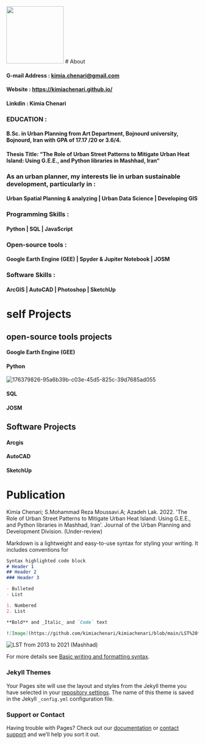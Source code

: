 
<img src="https://user-images.githubusercontent.com/104256716/173216840-98e57dd1-00e5-4b01-b6c9-47e1b78bc15f.jpg" width="150" height="150">
# About

#### G-mail Address : kimia.chenari@gmail.com
#### Website : https://kimiachenari.github.io/
#### Linkdin : Kimia Chenari

### EDUCATION :
#### B.Sc. in Urban Planning from Art Department, Bojnourd university, Bojnourd, Iran with GPA of 17.17 /20  or 3.6/4.
#### Thesis Title: “The Role of Urban Street Patterns to Mitigate Urban Heat Island: Using G.E.E., and Python libraries in Mashhad, Iran“



### As an urban planner, my interests lie in urban sustainable development, particularly in :
#### Urban Spatial Planning & analyzing | Urban Data Science | Developing GIS

### Programming Skills :
#### Python | SQL | JavaScript

### Open-source tools :
#### Google Earth Engine (GEE) | Spyder & Jupiter Notebook | JOSM 

### Software Skills :
#### ArcGIS | AutoCAD | Photoshop | SketchUp 

# self Projects
## open-source tools projects
#### Google Earth Engine (GEE) 
#### Python 

![176379826-95a6b39b-c03e-45d5-825c-39d7685ad055](https://user-images.githubusercontent.com/104256716/176380176-c0350286-4ba7-4c16-be00-eb96d77bb3a4.png)


#### SQL 
#### JOSM 
## Software Projects
#### Arcgis
#### AutoCAD
#### SketchUp 



# Publication
Kimia Chenari; S.Mohammad Reza Moussavi.A; Azadeh Lak. 2022. 'The Role of Urban Street Patterns to Mitigate Urban Heat Island: Using G.E.E., and Python libraries in Mashhad, Iran'. Journal of the Urban Planning and Development Division. (Under-review)

Markdown is a lightweight and easy-to-use syntax for styling your writing. It includes conventions for

```markdown
Syntax highlighted code block
# Header 1
## Header 2
### Header 3

- Bulleted
- List

1. Numbered
2. List

**Bold** and _Italic_ and `Code` text

![Image](https://github.com/kimiachenari/kimiachenari/blob/main/LST%20from%202013%20to%202021%20(Mashhad).png?raw=true)
```
![LST from 2013 to 2021 (Mashhad)](https://user-images.githubusercontent.com/104256716/173180442-6d1f4537-8b47-4a04-b46d-029930684e73.png)




For more details see [Basic writing and formatting syntax](https://docs.github.com/en/github/writing-on-github/getting-started-with-writing-and-formatting-on-github/basic-writing-and-formatting-syntax).

### Jekyll Themes

Your Pages site will use the layout and styles from the Jekyll theme you have selected in your [repository settings](https://github.com/kimiachenari/kimiachenari.github.io/settings/pages). The name of this theme is saved in the Jekyll `_config.yml` configuration file.

### Support or Contact

Having trouble with Pages? Check out our [documentation](https://docs.github.com/categories/github-pages-basics/) or [contact support](https://support.github.com/contact) and we’ll help you sort it out.
